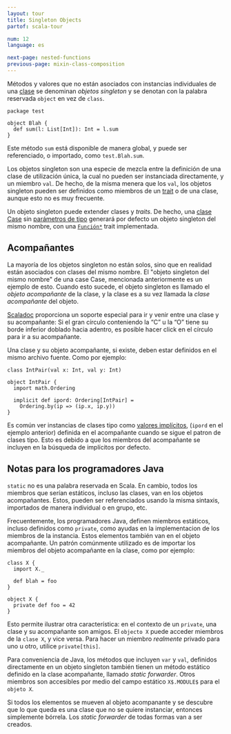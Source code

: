 ```yaml
---
layout: tour
title: Singleton Objects
partof: scala-tour

num: 12
language: es

next-page: nested-functions
previous-page: mixin-class-composition
---
```


Métodos y valores que no están asociados con instancias individuales de una [clase](classes.html) se denominan *objetos singleton* y se denotan con la palabra reservada `object` en vez de `class`.

    package test

    object Blah {
      def sum(l: List[Int]): Int = l.sum
    }

Este método `sum` está disponible de manera global, y puede ser referenciado, o importado, como `test.Blah.sum`.

Los objetos singleton son una especie de mezcla entre la definición de una clase de utilización única, la cual no pueden ser instanciada directamente, y un miembro `val`. De hecho, de la misma menera que los `val`, los objetos singleton pueden ser definidos como miembros de un [trait](traits.html) o de una clase, aunque esto no es muy frecuente.

Un objeto singleton puede extender clases y _traits_. De hecho, una [clase Case](case-classes.html) sin [parámetros de tipo](generic-classes.html) generará por defecto un objeto singleton del mismo nombre, con una [`Función*`](http://www.scala-lang.org/api/current/scala/Function1.html) trait implementada.

## Acompañantes ##

La mayoría de los objetos singleton no están solos, sino que en realidad están asociados con clases del mismo nombre. El "objeto singleton del mismo nombre" de una case Case, mencionada anteriormente es un ejemplo de esto. Cuando esto sucede, el objeto singleton es llamado el *objeto acompañante* de la clase, y la clase es a su vez llamada la *clase acompañante* del objeto.

[Scaladoc](/style/scaladoc.html) proporciona un soporte especial para ir y venir entre una clase y su acompañante: Si el gran círculo conteniendo la “C” u la “O” tiene su borde inferior doblado hacia adentro, es posible hacer click en el círculo para ir a su acompañante.

Una clase y su objeto acompañante, si existe, deben estar definidos en el mismo archivo fuente. Como por ejemplo:

    class IntPair(val x: Int, val y: Int)

    object IntPair {
      import math.Ordering

      implicit def ipord: Ordering[IntPair] =
        Ordering.by(ip => (ip.x, ip.y))
    }

Es común ver instancias de clases tipo como [valores implícitos](implicit-parameters.html), (`ipord` en el ejemplo anterior) definida en el acompañante cuando se sigue el patron de clases tipo. Esto es debido a que los miembros del acompañante se incluyen en la búsqueda de implícitos por defecto.

## Notas para los programadores Java ##
`static` no es una palabra reservada en Scala. En cambio, todos los miembros que serían estáticos, incluso las clases, van en los objetos acompañantes. Estos, pueden ser referenciados usando la misma sintaxis, importados de manera individual o en grupo, etc.

Frecuentemente, los programadores Java, definen miembros estáticos, incluso definidos como `private`, como ayudas en la implementacion de los miembros de la instancia. Estos elementos también van en el objeto acompañante. Un patrón comúnmente utilizado es de importar los miembros del objeto acompañante en la clase, como por ejemplo:

    class X {
      import X._

      def blah = foo
    }

    object X {
      private def foo = 42
    }

Esto permite ilustrar otra característica: en el contexto de un `private`, una clase y su acompañante son amigos. El `objecto X` puede acceder miembros de la `clase X`, y vice versa. Para hacer un miembro *realmente* privado para uno u otro, utilice `private[this]`.

Para conveniencia de Java, los métodos que incluyen `var` y `val`, definidos directamente en un objeto singleton también tienen un método estático definido en la clase acompañante, llamado *static forwarder*. Otros miembros son accesibles por medio del campo estático `X$.MODULE$` para el `objeto X`.

Si todos los elementos se mueven al objeto acompanante y se descubre que lo que queda es una clase que no se quiere instanciar, entonces simplemente bórrela. Los *static forwarder* de todas formas van a ser creados.

